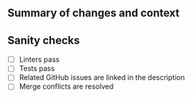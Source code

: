 ## Summary of changes and context

<!--
  Add related GitHub issues here with a keyword.

  Example: "Fixes #123456" or "Closes #123456"

  If multiple issues are involved, use a bulleted list:
  - Fixes #123456
  - Fixes #123457
-->

## Sanity checks

<!-- Add more checks if you did more -->

- [ ] Linters pass
- [ ] Tests pass
- [ ] Related GitHub issues are linked in the description
- [ ] Merge conflicts are resolved
